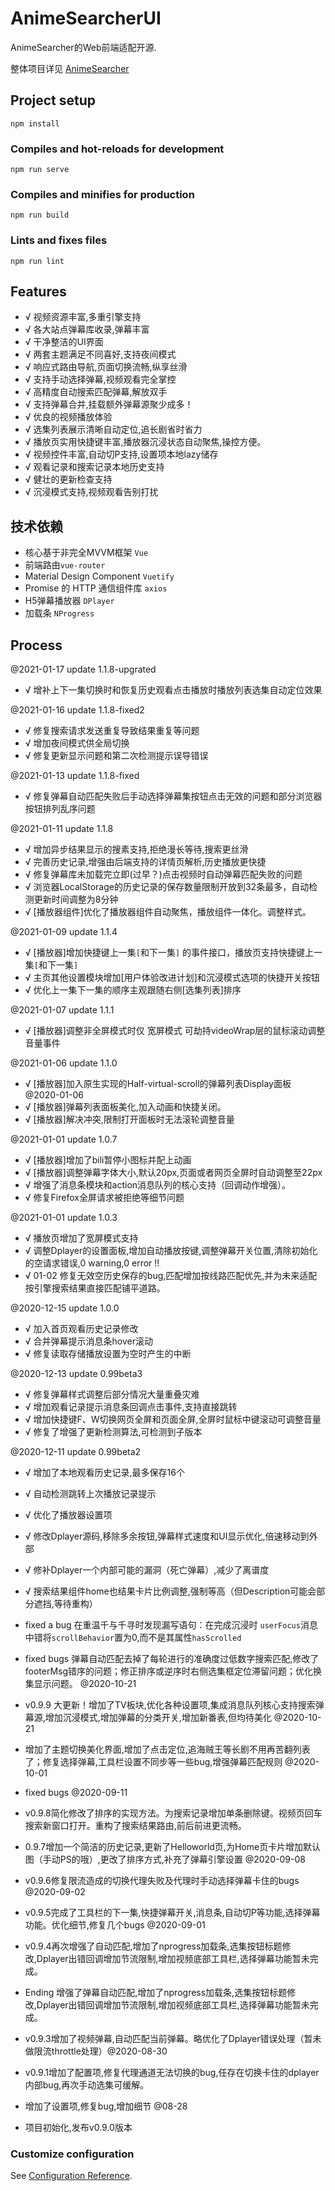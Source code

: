 # AnimeSearcherUI

AnimeSearcher的Web前端适配开源.

整体项目详见 [AnimeSearcher](https://github.com/zaxtyson/AnimeSearcher/)


## Project setup

```
npm install
```

### Compiles and hot-reloads for development
```
npm run serve
```

### Compiles and minifies for production
```
npm run build
```

### Lints and fixes files
```
npm run lint
```


## Features

- √ 视频资源丰富,多重引擎支持
- √ 各大站点弹幕库收录,弹幕丰富
- √ 干净整洁的UI界面
- √ 两套主题满足不同喜好,支持夜间模式
- √ 响应式路由导航,页面切换流畅,纵享丝滑
- √ 支持手动选择弹幕,视频观看完全掌控
- √ 高精度自动搜索匹配弹幕,解放双手
- √ 支持弹幕合并,挂载额外弹幕源聚少成多！
- √ 优良的视频播放体验
- √ 选集列表展示清晰自动定位,追长剧省时省力
- √ 播放页实用快捷键丰富,播放器沉浸状态自动聚焦,操控方便。
- √ 视频控件丰富,自动切P支持,设置项本地lazy储存
- √ 观看记录和搜索记录本地历史支持
- √ 健壮的更新检查支持
- √ 沉浸模式支持,视频观看告别打扰


## 技术依赖

- 核心基于非完全MVVM框架 `Vue`
- 前端路由`vue-router`
- Material Design Component `Vuetify`
- Promise 的 HTTP 通信组件库 `axios`
- H5弹幕播放器 `DPlayer`
- 加载条 `NProgress`


## Process

@2021-01-17 update 1.1.8-upgrated
- √ 增补上下一集切换时和恢复历史观看点击播放时播放列表选集自动定位效果

@2021-01-16 update 1.1.8-fixed2
- √ 修复搜索请求发送重复导致结果重复等问题
- √ 增加夜间模式供全局切换
- √ 修复更新显示问题和第二次检测提示误导错误

@2021-01-13 update 1.1.8-fixed
- √ 修复弹幕自动匹配失败后手动选择弹幕集按钮点击无效的问题和部分浏览器按钮排列乱序问题

@2021-01-11 update 1.1.8
- √ 增加异步结果显示的搜素支持,拒绝漫长等待,搜索更丝滑
- √ 完善历史记录,增强由后端支持的详情页解析,历史播放更快捷
- √ 修复弹幕库未加载完立即(过早？)点击视频时自动弹幕匹配失败的问题
- √ 浏览器LocalStorage的历史记录的保存数量限制开放到32条最多，自动检测更新时间调整为8分钟
- √ [播放器组件]优化了播放器组件自动聚焦，播放组件一体化。调整样式。

@2021-01-09 update 1.1.4
- √ [播放器]增加快捷键上一集`[`和下一集`]` 的事件接口，播放页支持快捷键上一集`[`和下一集`]`
- √ 主页其他设置模块增加[用户体验改进计划]和沉浸模式选项的快捷开关按钮
- √ 优化上一集下一集的顺序主观跟随右侧[选集列表]排序

@2021-01-07 update 1.1.1
- √ [播放器]调整非全屏模式时仅 宽屏模式 可劫持videoWrap层的鼠标滚动调整音量事件

@2021-01-06 update 1.1.0
- √ [播放器]加入原生实现的Half-virtual-scroll的弹幕列表Display面板 @2020-01-06
- √ [播放器]弹幕列表面板美化,加入动画和快捷关闭。
- √ [播放器]解决冲突,限制打开面板时无法滚轮调整音量

@2021-01-01 update 1.0.7
- √ [播放器]增加了bili暂停小图标并配上动画
- √ [播放器]调整弹幕字体大小,默认20px,页面或者网页全屏时自动调整至22px
- √ 增强了消息条模块和action消息队列的核心支持（回调动作增强）。
- √ 修复Firefox全屏请求被拒绝等细节问题

@2021-01-01 update 1.0.3
- √ 播放页增加了宽屏模式支持
- √ 调整Dplayer的设置面板,增加自动播放按键,调整弹幕开关位置,清除初始化的空请求错误,0 warning,0 error !!
- √ 01-02 修复无效空历史保存的bug,匹配增加按线路匹配优先,并为未来适配按引擎搜索结果直接匹配铺平道路。

@2020-12-15 update 1.0.0
- √ 加入首页观看历史记录修改
- √ 合并弹幕提示消息条hover滚动
- √ 修复读取存储播放设置为空时产生的中断

@2020-12-13 update 0.99beta3
- √ 修复弹幕样式调整后部分情况大量重叠灾难
- √ 增加观看记录提示消息条回调点击事件,支持直接跳转
- √ 增加快捷键F、W切换网页全屏和页面全屏,全屏时鼠标中键滚动可调整音量
- √ 修复了增强了更新检测算法,可检测到子版本

@2020-12-11 update 0.99beta2
- √ 增加了本地观看历史记录,最多保存16个
- √ 自动检测跳转上次播放记录提示
- √ 优化了播放器设置项
- √ 修改Dplayer源码,移除多余按钮,弹幕样式速度和UI显示优化,倍速移动到外部
- √ 修补Dplayer一个内部可能的漏洞（死亡弹幕）,减少了离谱度
- √ 搜索结果组件home也结果卡片比例调整,强制等高（但Description可能会部分遮挡,等待重构）


- fixed a bug 在重温千与千寻时发现漏写语句：在完成沉浸时 `userFocus`消息中错将`scrollBehavior`置为0,而不是其属性`hasScrolled`

- fixed bugs 弹幕自动匹配去掉了每轮进行的准确度过低数字搜索匹配,修改了footerMsg错序的问题；修正排序或逆序时右侧选集框定位滞留问题；优化换集显示问题。 @2020-10-21

- v0.9.9 大更新！增加了TV板块,优化各种设置项,集成消息队列核心支持搜索弹幕源,增加沉浸模式,增加弹幕的分类开关,增加新番表,但均待美化 @2020-10-21

- 增加了主题切换美化界面,增加了点击定位,追海贼王等长剧不用再苦翻列表了；修复选择弹幕,工具栏设置不同步等一些bug,增强弹幕匹配规则 @2020-10-01

- fixed bugs @2020-09-11

- v0.9.8简化修改了排序的实现方法。为搜索记录增加单条删除键。视频页回车搜索新窗口打开。重构了搜索结果路由,前后前进更流畅。

- 0.9.7增加一个简洁的历史记录,更新了Helloworld页,为Home页卡片增加默认图（手动PS的哦）,更改了排序方式,补充了弹幕引擎设置 @2020-09-08

- v0.9.6修复限流造成的切换代理失败及代理时手动选择弹幕卡住的bugs @2020-09-02

- v0.9.5完成了工具栏的下一集,快捷弹幕开关,消息条,自动切P等功能,选择弹幕功能。优化细节,修复几个bugs @2020-09-01

- v0.9.4再次增强了自动匹配,增加了nprogress加载条,选集按钮标题修改,Dplayer出错回调增加节流限制,增加视频底部工具栏,选择弹幕功能暂未完成。

- Ending 增强了弹幕自动匹配,增加了nprogress加载条,选集按钮标题修改,Dplayer出错回调增加节流限制,增加视频底部工具栏,选择弹幕功能暂未完成。

- v0.9.3增加了视频弹幕,自动匹配当前弹幕。略优化了Dplayer错误处理（暂未做限流throttle处理）@2020-08-30

- v0.9.1增加了配置项,修复代理通道无法切换的bug,任存在切换卡住的dplayer内部bug,再次手动选集可缓解。

- 增加了设置项,修复bug,增加细节 @08-28

- 项目初始化,发布v0.9.0版本



### Customize configuration
See [Configuration Reference](https://cli.vuejs.org/config/).
